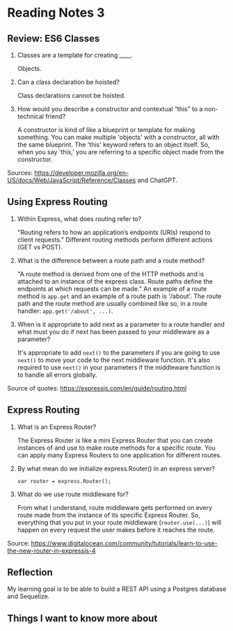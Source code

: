 # Reading Notes 3

## Review: ES6 Classes

1. Classes are a template for creating ____.

    Objects.

2. Can a class declaration be hoisted?

    Class declarations cannot be hoisted.

3. How would you describe a constructor and contextual “this” to a non-technical friend?

    A constructor is kind of like a blueprint or template for making something. You can make multiple 'objects' with a constructor, all with the same blueprint. The 'this' keyword refers to an object itself. So, when you say 'this,' you are referring to a specific object made from the constructor.

Sources: <https://developer.mozilla.org/en-US/docs/Web/JavaScript/Reference/Classes> and ChatGPT.

## Using Express Routing

1. Within Express, what does routing refer to?

    "Routing refers to how an application’s endpoints (URIs) respond to client requests." Different routing methods perform different actions (GET vs POST).

2. What is the difference between a route path and a route method?

    "A route method is derived from one of the HTTP methods and is attached to an instance of the express class. Route paths define the endpoints at which requests can be made." An example of a route method is `app.get` and an example of a route path is '/about'. The route path and the route method are usually combined like so, in a route handler: `app.get('/about', ...)`.

3. When is it appropriate to add next as a parameter to a route handler and what must you do if next has been passed to your middleware as a parameter?

    It's appropriate to add `next()` to the parameters if you are going to use `next()` to move your code to the next middleware function. It's also required to use `next()` in your parameters if the middleware function is to handle all errors globally.

Source of quotes: <https://expressjs.com/en/guide/routing.html>

## Express Routing

1. What is an Express Router?

    The Express Router is like a mini Express Router that you can create instances of and use to make route methods for a specific route. You can apply many Express Routers to one application for different routes.

2. By what mean do we initialize express.Router() in an express server?

    `var router = express.Router();`

3. What do we use route middleware for?

    From what I understand, route middleware gets performed on every route made from the instance of its specific Express Router. So, everything that you put in your route middleware (`router.use(...)`) will happen on every request the user makes before it reaches the route.

Source: <https://www.digitalocean.com/community/tutorials/learn-to-use-the-new-router-in-expressjs-4>

## Reflection

My learning goal is to be able to build a REST API using a Postgres database and Sequelize.

## Things I want to know more about
